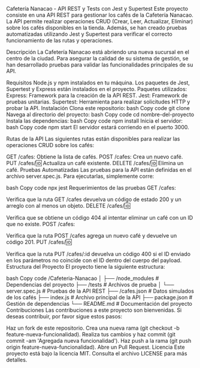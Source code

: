 Cafetería Nanacao - API REST y Tests con Jest y Supertest
Este proyecto consiste en una API REST para gestionar los cafés de la Cafetería Nanacao. La API permite realizar operaciones CRUD (Crear, Leer, Actualizar, Eliminar) sobre los cafés disponibles en la tienda. Además, se han creado pruebas automatizadas utilizando Jest y Supertest para verificar el correcto funcionamiento de las rutas y operaciones.

Descripción
La Cafetería Nanacao está abriendo una nueva sucursal en el centro de la ciudad. Para asegurar la calidad de su sistema de gestión, se han desarrollado pruebas para validar las funcionalidades principales de su API.

Requisitos
Node.js y npm instalados en tu máquina.
Los paquetes de Jest, Supertest y Express están instalados en el proyecto.
Paquetes utilizados:
Express: Framework para la creación de la API REST.
Jest: Framework de pruebas unitarias.
Supertest: Herramienta para realizar solicitudes HTTP y probar la API.
Instalación
Clona este repositorio:
bash
Copy code
git clone <url-del-repositorio>
Navega al directorio del proyecto:
bash
Copy code
cd nombre-del-proyecto
Instala las dependencias:
bash
Copy code
npm install
Inicia el servidor:
bash
Copy code
npm start
El servidor estará corriendo en el puerto 3000.

Rutas de la API
Las siguientes rutas están disponibles para realizar las operaciones CRUD sobre los cafés:

GET /cafes: Obtiene la lista de cafés.
POST /cafes: Crea un nuevo café.
PUT /cafes/:id: Actualiza un café existente.
DELETE /cafes/:id: Elimina un café.
Pruebas Automatizadas
Las pruebas para la API están definidas en el archivo server.spec.js. Para ejecutarlas, simplemente corre:

bash
Copy code
npx jest
Requerimientos de las pruebas
GET /cafes:

Verifica que la ruta GET /cafes devuelva un código de estado 200 y un arreglo con al menos un objeto.
DELETE /cafes/:id:

Verifica que se obtiene un código 404 al intentar eliminar un café con un ID que no existe.
POST /cafes:

Verifica que la ruta POST /cafes agrega un nuevo café y devuelve un código 201.
PUT /cafes/:id:

Verifica que la ruta PUT /cafes/:id devuelva un código 400 si el ID enviado en los parámetros no coincide con el ID dentro del cuerpo del payload.
Estructura del Proyecto
El proyecto tiene la siguiente estructura:

bash
Copy code
/Cafeteria-Nanacao
│
├── /node_modules             # Dependencias del proyecto
├── /tests                    # Archivos de prueba
│   └── server.spec.js        # Pruebas de la API REST
├── /cafes.json               # Datos simulados de los cafés
├── index.js                  # Archivo principal de la API
├── package.json              # Gestión de dependencias
└── README.md                 # Documentación del proyecto
Contribuciones
Las contribuciones a este proyecto son bienvenidas. Si deseas contribuir, por favor sigue estos pasos:

Haz un fork de este repositorio.
Crea una nueva rama (git checkout -b feature-nueva-funcionalidad).
Realiza tus cambios y haz commit (git commit -am 'Agregada nueva funcionalidad').
Haz push a la rama (git push origin feature-nueva-funcionalidad).
Abre un Pull Request.
Licencia
Este proyecto está bajo la licencia MIT. Consulta el archivo LICENSE para más detalles.
